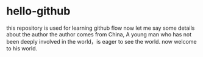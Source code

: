 # hello-github
this repository is used for learning github flow
now let me say some details about the author
the author comes from China, A young man who has not been deeply involved in the world，is eager to see the world.
now welcome to his world.
